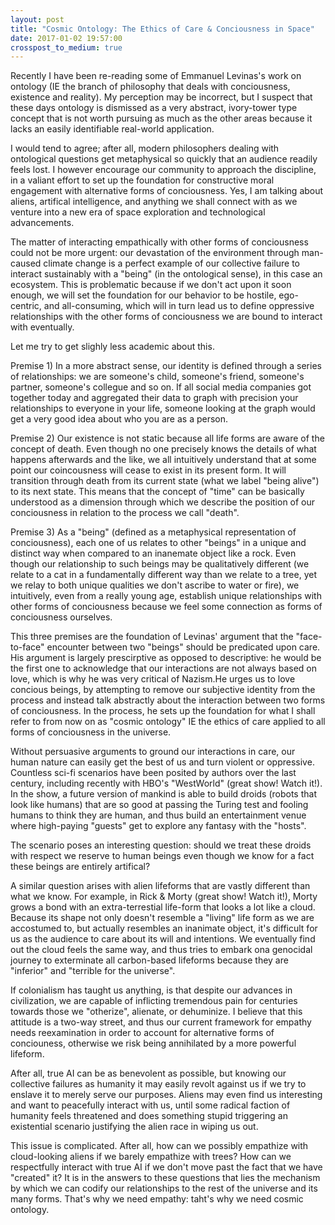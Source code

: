 ```yaml
---
layout: post
title: "Cosmic Ontology: The Ethics of Care & Conciousness in Space"
date: 2017-01-02 19:57:00
crosspost_to_medium: true
---
```


Recently I have been re-reading some of Emmanuel Levinas's work on ontology (IE the branch of philosophy that deals with conciousness, existence and reality). My perception may be incorrect, but I suspect that these days ontology is dismissed as a very abstract, ivory-tower type concept that is not worth pursuing as much as the other areas because it lacks an easily identifiable real-world application. 

I would tend to agree; after all, modern philosophers dealing with ontological questions get metaphysical so quickly that an audience readily feels lost. I however encourage our community to approach the discipline, in a valiant effort to set up the foundation for constructive moral engagement with alternative forms of conciousness. Yes, I am talking about aliens, artifical intelligence, and anything we shall connect with as we venture into a new era of space exploration and technological advancements. 

The matter of interacting empathically with other forms of conciousness could not be more urgent: our devastation of the environment through man-caused climate change is a perfect example of our collective failure to interact sustainably with a "being" (in the ontological sense), in this case an ecosystem. This is problematic because if we don't act upon it soon enough, we will set the foundation for our behavior to be hostile, ego-centric, and all-consuming, which will in turn lead us to define oppressive relationships with the other forms of conciousness we are bound to interact with eventually.

Let me try to get slighly less academic about this. 

Premise 1) In a more abstract sense, our identity is defined through a series of relationships: we are someone's child, someone's friend, someone's partner, someone's collegue and so on. If all social media companies got together today and aggregated their data to graph with precision your relationships to everyone in your life, someone looking at the graph would get a very good idea about who you are as a person. 

Premise 2) Our existence is not static because all life forms are aware of the concept of death. Even though no one precisely knows the details of what happens afterwards and the like, we all intuitively understand that at some point our coincousness will cease to exist in its present form. It will transition through death from its current state (what we label "being alive") to its next state. This means that the concept of "time" can be basically understood as a dimension through which we describe the position of our conciousness in relation to the process we call "death".

Premise 3) As a "being" (defined as a metaphysical representation of conciousness), each one of us relates to other "beings" in a unique and distinct way when compared to an inanemate object like a rock. Even though our relationship to such beings may be qualitatively different (we relate to a cat in a fundamentally different way than we relate to a tree, yet we relay to both unique qualities we don't ascribe to water or fire), we intuitively, even from a really young age, establish unique relationships with other forms of conciousness because we feel some connection as forms of conciousness ourselves.

This three premises are the foundation of Levinas' argument that the "face-to-face" encounter between two "beings" should be predicated upon care. His argument is largely prescirptive as opposed to descriptive: he would be the first one to acknowledge that our interactions are not always based on love, which is why he was very critical of Nazism.He urges us to love concious beings, by attempting to remove our subjective identity from the process and instead talk abstractly about the interaction between two forms of conciousness. In the process, he sets up the foundation for what I shall refer to from now on as "cosmic ontology" IE the ethics of care applied to all forms of conciousness in the universe.

Without persuasive arguments to ground our interactions in care, our human nature can easily get the best of us and turn violent or oppressive. Countless sci-fi scenarios have been posited by authors over the last century, including recently with HBO's "WestWorld" (great show! Watch it!). In the show, a future version of mankind is able to build droids (robots that look like humans) that are so good at passing the Turing test and fooling humans to think they are human, and thus build an entertainment venue where high-paying "guests" get to explore any fantasy with the "hosts". 

The scenario poses an interesting question: should we treat these droids with respect we reserve to human beings even though we know for a fact these beings are entirely artifical? 

A similar question arises with alien lifeforms that are vastly different than what we know. For example, in Rick & Morty (great show! Watch it!), Morty grows a bond with an extra-terrestial life-form that looks a lot like a cloud. Because its shape not only doesn't resemble a "living" life form as we are accostumed to, but actually resembles an inanimate object, it's difficult for us as the audience to care about its will and intentions. We eventually find out the cloud feels the same way, and thus tries to embark ona genocidal journey to exterminate all carbon-based lifeforms because they are "inferior" and "terrible for the universe".

If colonialism has taught us anything, is that despite our advances in civilization, we are capable of inflicting tremendous pain for centuries towards those we "otherize", alienate, or dehuminize. I believe that this attitude is a two-way street, and thus our current framework for empathy needs reexamination in order to account for alternative forms of conciouness, otherwise we risk being annihilated by a more powerful lifeform.

After all, true AI can be as benevolent as possible, but knowing our collective failures as humanity it may easily revolt against us if we try to enslave it to merely serve our purposes. Aliens may even find us interesting and want to peacefully interact with us, until some radical faction of humanity feels threatened and does something stupid triggering an existential scenario justifying the alien race in wiping us out.

This issue is complicated. After all, how can we possibly empathize with cloud-looking aliens if we barely empathize with trees? How can we respectfully interact with true AI if we don't move past the fact that we have "created" it? It is in the answers to these questions that lies the mechanism by which we can codify our relationships to the rest of the universe and its many forms. That's why we need empathy: taht's why we need cosmic ontology.
